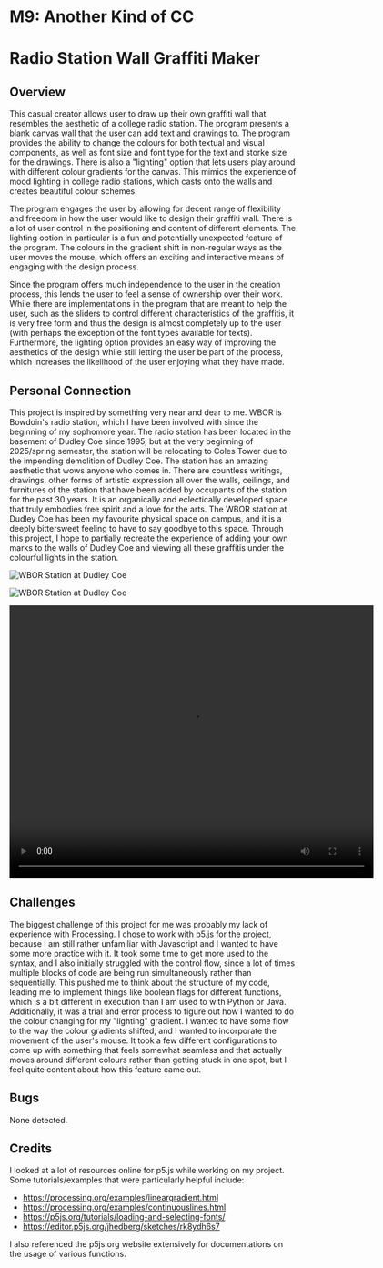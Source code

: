 # M9: Another Kind of CC

# Radio Station Wall Graffiti Maker


## Overview

This casual creator allows user to draw up their own graffiti wall that
resembles the aesthetic of a college radio station. The program presents a
blank canvas wall that the user can add text and drawings to. The program 
provides the ability to change the colours for both textual and visual 
components, as well as font size and font type for the text and storke size
for the drawings. There is also a "lighting" option that lets users play around
with different colour gradients for the canvas. This mimics the experience of
mood lighting in college radio stations, which casts onto the walls and creates
beautiful colour schemes. 

The program engages the user by allowing for decent range of flexibility and
freedom in how the user would like to design their graffiti wall. There is a
lot of user control in the positioning and content of different elements. The
lighting option in particular is a fun and potentially unexpected feature of
the program. The colours in the gradient shift in non-regular ways as the user 
moves the mouse, which offers an exciting and interactive means of engaging
with the design process.

Since the program offers much independence to the user in the creation process,
this lends the user to feel a sense of ownership over their work. While there
are implementations in the program that are meant to help the user, such as the
sliders to control different characteristics of the graffitis, it is very
free form and thus the design is almost completely up to the user (with perhaps
the exception of the font types available for texts). Furthermore, the lighting
option provides an easy way of improving the aesthetics of the design while
still letting the user be part of the process, which increases the likelihood
of the user enjoying what they have made.


## Personal Connection

This project is inspired by something very near and dear to me. WBOR is 
Bowdoin's radio station, which I have been involved with since the beginning of
my sophomore year. The radio station has been located in the basement of Dudley
Coe since 1995, but at the very beginning of 2025/spring semester, the station
will be relocating to Coles Tower due to the impending demolition of Dudley Coe. 
The station has an amazing aesthetic that wows anyone who comes in. There are 
countless writings, drawings, other forms of artistic expression all over the 
walls, ceilings, and furnitures of the station that have been added by 
occupants of the station for the past 30 years. It is an organically and 
eclectically developed space that truly embodies free spirit and a love for the 
arts. The WBOR station at Dudley Coe has been my favourite physical space on
campus, and it is a deeply bittersweet feeling to have to say goodbye to this
space. Through this project, I hope to partially recreate the experience of
adding your own marks to the walls of Dudley Coe and viewing all these
graffitis under the colourful lights in the station.

![WBOR Station at Dudley Coe](media/IMG_1492.jpg)

![WBOR Station at Dudley Coe](media/IMG_1493.jpg)

<video src="media/IMG_1434.mp4" width="640" height="480" controls></video>


## Challenges

The biggest challenge of this project for me was probably my lack of experience 
with Processing. I chose to work with p5.js for the project, because I am still
rather unfamiliar with Javascript and I wanted to have some more practice with
it. It took some time to get more used to the syntax, and I also initially
struggled with the control flow, since a lot of times multiple blocks of code
are being run simultaneously rather than sequentially. This pushed me to think
about the structure of my code, leading me to implement things like boolean 
flags for different functions, which is a bit different in execution than I am
used to with Python or Java. Additionally, it was a trial and error process to
figure out how I wanted to do the colour changing for my "lighting" gradient.
I wanted to have some flow to the way the colour gradients shifted, and I 
wanted to incorporate the movement of the user's mouse. It took a few different
configurations to come up with something that feels somewhat seamless and that
actually moves around different colours rather than getting stuck in one spot,
but I feel quite content about how this feature came out.


## Bugs

None detected.


## Credits

I looked at a lot of resources online for p5.js while working on my project.
Some tutorials/examples that were particularly helpful include:
- https://processing.org/examples/lineargradient.html
- https://processing.org/examples/continuouslines.html
- https://p5js.org/tutorials/loading-and-selecting-fonts/
- https://editor.p5js.org/jhedberg/sketches/rk8ydh6s7

I also referenced the p5js.org website extensively for documentations on the 
usage of various functions.